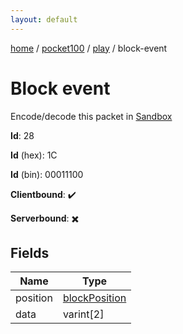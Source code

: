 ```yaml
---
layout: default
---
```


[home](/)  /  [pocket100](/protocol/pocket100)  /  [play](/protocol/pocket100/play)  /  block-event

# Block event

Encode/decode this packet in [Sandbox](../../../sandbox/pocket100#Play.BlockEvent)

**Id**: 28

**Id** (hex): 1C

**Id** (bin): 00011100

**Clientbound**: ✔️

**Serverbound**: ✖️

## Fields

Name | Type
---|---
position | [blockPosition](/protocol/pocket100/types/block-position)
data | varint[2]
